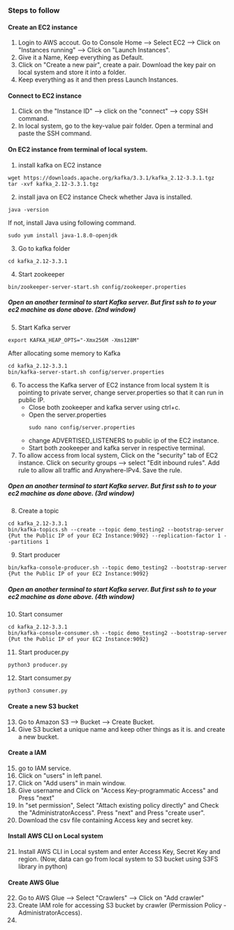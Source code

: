 ### Steps to follow

#### Create an EC2 instance
1. Login to AWS accout. Go to Console Home --> Select EC2 --> Click on "Instances running" --> Click on "Launch Instances".
2. Give it a Name, Keep everything as Default.
3. Click on "Create a new pair", create a pair. Download the key pair on local system and store it into a folder.
4. Keep everything as it and then press Launch Instances.

#### Connect to EC2 instance
1. Click on the "Instance ID" --> click on the "connect" --> copy SSH command.
2. In local system, go to the key-value pair folder. Open a terminal and paste the SSH command.

#### On EC2 instance from terminal of local system.
1. install kafka on EC2 instance
```
wget https://downloads.apache.org/kafka/3.3.1/kafka_2.12-3.3.1.tgz
tar -xvf kafka_2.12-3.3.1.tgz
```
2. install java on EC2 instance
Check whether Java is installed.
```
java -version
```
If not, install Java using following command. 
```
sudo yum install java-1.8.0-openjdk
```
3. Go to kafka folder
```
cd kafka_2.12-3.3.1
```
4. Start zookeeper
```
bin/zookeeper-server-start.sh config/zookeeper.properties
```
##### Open an another terminal to start Kafka server. But first ssh to to your ec2 machine as done above. (2nd window)
5. Start Kafka server
```
export KAFKA_HEAP_OPTS="-Xmx256M -Xms128M"
```
After allocating some memory to Kafka
```
cd kafka_2.12-3.3.1
bin/kafka-server-start.sh config/server.properties
```
6. To access the Kafka server of EC2 instance from local system
It is pointing to private server, change server.properties so that it can run in public IP.
    * Close both zookeeper and kafka server using ctrl+c.
    * Open the server.properties
      ```
      sudo nano config/server.properties 
      ```
    * change ADVERTISED_LISTENERS to public ip of the EC2 instance.
    * Start both zookeeper and kafka server in respective terminal.
7. To allow access from local system, Click on the "security" tab of EC2 instance. Click on security groups --> select "Edit inbound rules". Add rule to allow all traffic and Anywhere-IPv4. Save the rule.

##### Open an another terminal to start Kafka server. But first ssh to to your ec2 machine as done above. (3rd window)
8. Create a topic
```
cd kafka_2.12-3.3.1
bin/kafka-topics.sh --create --topic demo_testing2 --bootstrap-server {Put the Public IP of your EC2 Instance:9092} --replication-factor 1 --partitions 1
```
9. Start producer
```
bin/kafka-console-producer.sh --topic demo_testing2 --bootstrap-server {Put the Public IP of your EC2 Instance:9092} 
```
##### Open an another terminal to start Kafka server. But first ssh to to your ec2 machine as done above. (4th window)
10. Start consumer
```
cd kafka_2.12-3.3.1
bin/kafka-console-consumer.sh --topic demo_testing2 --bootstrap-server {Put the Public IP of your EC2 Instance:9092}
```
11. Start producer.py
```
python3 producer.py
```
12. Start consumer.py
```
python3 consumer.py
```
#### Create a new S3 bucket
13. Go to Amazon S3 --> Bucket --> Create Bucket. 
14. Give S3 bucket a unique name and keep other things as it is. and create a new bucket. 

#### Create a IAM 
15. go to IAM service.
16. Click on "users" in left panel. 
17. Click on "Add users" in main window.
18. Give username and Click on "Access Key-programmatic Access" and Press "next"
19. In "set permission", Select "Attach existing policy directly" and Check the "AdministratorAccess". Press "next" and Press "create user".
20. Download the csv file containing Access key and secret key.

#### Install AWS CLI on Local system
21. Install AWS CLI in Local system and enter Access Key, Secret Key and region. (Now, data can go from local system to S3 bucket using S3FS library in python)

#### Create AWS Glue
22. Go to AWS Glue --> Select "Crawlers" --> Click on "Add crawler"
23. Create IAM role for accessing S3 bucket by crawler (Permission Policy - AdministratorAccess).
24. 

